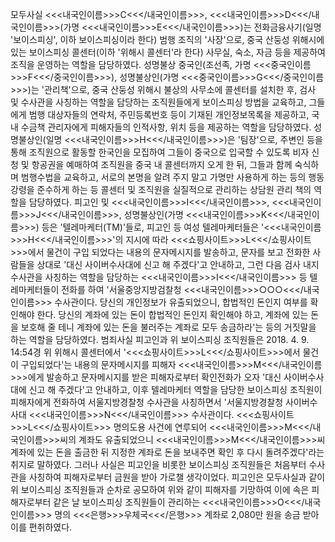 모두사실
<<<내국인이름>>>C<<</내국인이름>>>, <<<내국인이름>>>D<<</내국인이름>>>(가명 <<<내국인이름>>>E<<</내국인이름>>>)는 전화금융사기(일명 '보이스피싱', 이하 보이스피싱이라 한다) 범행 조직의 '사장'으로, 중국 산둥성 위해시에 있는 보이스피싱 콜센터(이하 '위해시 콜센터'라 한다) 사무실, 숙소, 자금 등을 제공하여 조직을 운영하는 역할을 담당하였다.
성명불상 중국인(조선족, 가명 <<<중국인이름>>>F<<</중국인이름>>>), 성명불상인(가명 <<<중국인이름>>>G<<</중국인이름>>>)는 '관리책'으로, 중국 산둥성 위해시 불상의 사무소에 콜센터를 설치한 후, 검사 및 수사관을 사칭하는 역할을 담당하는 조직원들에게 보이스피싱 방법을 교육하고, 그들에게 범행 대상자들의 연락처, 주민등록번호 등이 기재된 개인정보목록을 제공하고, 국내 수금책 관리자에게 피해자들의 인적사항, 위치 등을 제공하는 역할을 담당하였다.
성명불상인(일명 <<<내국인이름>>>H<<</내국인이름>>>)은 '팀장'으로, 주변인 등을 통해 조직원으로 활동할 한국인을 모집하여 그들이 중국으로 입국할 수 있도록 비자 신청 및 항공권을 예매하여 조직원을 중국 내 콜센터까지 오게 한 뒤, 그들과 함께 숙식하며 범행수법을 교육하고, 서로의 본명을 알려 주지 말고 가명만 사용하게 하는 등의 행동강령을 준수하게 하는 등 콜센터 및 조직원을 실질적으로 관리하는 상담원 관리 책의 역할을 담당하였다.
피고인 및 <<<내국인이름>>>I<<</내국인이름>>>, <<<내국인이름>>>J<<</내국인이름>>>, 성명불상인(가명 <<<내국인이름>>>K<<</내국인이름>>>) 등은 '텔레마케터(TM)'들로, 피고인 등 여성 텔레마케터들은 '<<<내국인이름>>>H<<</내국인이름>>>'의 지시에 따라 <<<쇼핑사이트>>>L<<</쇼핑사이트>>>에서 물건이 구입 되었다는 내용의 문자메시지를 발송하고, 문자를 보고 전화한 사람들을 상대로 '대신 사이버수사대에 신고 해 주겠다'고 안내하고, 그런 다음 검사 내지 수사관을 사칭하는 역할을 담당하는 <<<내국인이름>>>I<<</내국인이름>>> 등 텔레마케터들이 전화를 하여 '서울중앙지방검찰청 <<<내국인이름>>>○○○<<</내국인이름>>> 수사관이다. 당신의 개인정보가 유출되었으니, 합법적인 돈인지 여부를 확인해야 한다. 당신의 계좌에 있는 돈이 합법적인 돈인지 확인해야 하고, 계좌에 있는 돈을 보호해 줄 테니 계좌에 있는 돈을 불러주는 계좌로 모두 송금하라'는 등의 거짓말을 하는 역할을 담당하였다.
범죄사실
피고인과 위 보이스피싱 조직원들은 2018. 4. 9. 14:54경 위 위해시 콜센터에서 '<<<쇼핑사이트>>>L<<</쇼핑사이트>>>에서 물건이 구입되었다'는 내용의 문자메시지를 피해자 <<<내국인이름>>>M<<</내국인이름>>>에게 발송하고 문자메시지를 받은 피해자로부터 확인전화가 오자 '대신 사이버수사대에 신고 해 주겠다'고 안내하고, 이후 텔레마케터 역할을 담당한 보이스피싱 조직원이 피해자에게 전화하여 서울지방경찰청 수사관을 사칭하면서 '서울지방경찰청 사이버수사대 <<<내국인이름>>>N<<</내국인이름>>> 수사관이다. <<<쇼핑사이트>>>L<<</쇼핑사이트>>> 명의도용 사건에 연루되어 <<<내국인이름>>>M<<</내국인이름>>>씨의 계좌도 유출되었으니 <<<내국인이름>>>M<<</내국인이름>>>씨 계좌에 있는 돈을 출금한 뒤 지정한 계좌로 돈을 보내주면 확인 후 다시 돌려주겠다'라는 취지로 말하였다. 그러나 사실은 피고인을 비롯한 보이스피싱 조직원들은 처음부터 수사관을 사칭하여 피해자로부터 금원을 받아 가로챌 생각이었다.
피고인은 모두사실과 같이 위 보이스피싱 조직원들과 순차로 공모하여 위와 같이 피해자를 기망하여 이에 속은 피해자로부터 같은 날 보이스피싱 조직원들이 관리하는 <<<내국인이름>>>O<<</내국인이름>>> 명의 <<<은행>>>우체국<<</은행>>> 계좌로 2,080만 원을 송금 받아 이를 편취하였다.